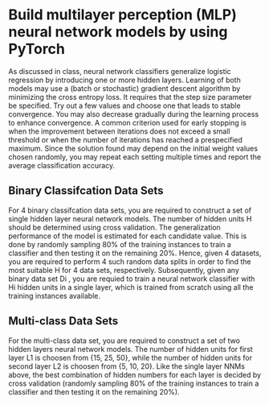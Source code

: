# Build multilayer perception (MLP) neural network models by using PyTorch
As discussed in class, neural network classifiers generalize logistic regression by
introducing one or more hidden layers. Learning of both models may use a
(batch or stochastic) gradient descent algorithm by minimizing the cross entropy loss. It requires that the step size parameter be specified. Try out a
few values and choose one that leads to stable convergence. You may also decrease gradually during the learning process to enhance convergence. A common
criterion used for early stopping is when the improvement between iterations
does not exceed a small threshold or when the number of iterations has reached
a prespecified maximum. Since the solution found may depend on the initial
weight values chosen randomly, you may repeat each setting multiple times and
report the average classification accuracy.

## Binary Classifcation Data Sets
For 4 binary classifcation data sets, you are required to
construct a set of single hidden layer neural network models. The number
of hidden units H should be determined using cross validation. The generalization performance of the model is estimated for each candidate value. 
This is done by randomly sampling 80% of the training
instances to train a classifier and then testing it on the remaining 20%. Hence,
given 4 datasets, you are required to perform 4 such random data splits in order
to find the most suitable H for 4 data sets, respectively.
Subsequently, given any binary data set Di
, you are requied to train a neural
network classifier with Hi
hidden units in a single layer, which is trained from
scratch using all the training instances available.

## Multi-class Data Sets
For the multi-class data set, you are required to construct a set of two hidden
layers neural network models. The number of hidden units for first layer L1
is choosen from {15, 25, 50}, while the number of hidden units for second layer
L2 is choosen from {5, 10, 20}. Like the single layer NNMs above, the best
combination of hidden numbers for each layer is decided by cross validation
(randomly sampling 80% of the training instances to train a classifier and then
testing it on the remaining 20%).
